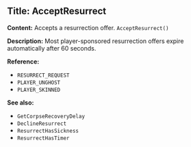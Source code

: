 ## Title: AcceptResurrect

**Content:**
Accepts a resurrection offer.
`AcceptResurrect()`

**Description:**
Most player-sponsored resurrection offers expire automatically after 60 seconds.

**Reference:**
- `RESURRECT_REQUEST`
- `PLAYER_UNGHOST`
- `PLAYER_SKINNED`

**See also:**
- `GetCorpseRecoveryDelay`
- `DeclineResurrect`
- `ResurrectHasSickness`
- `ResurrectHasTimer`